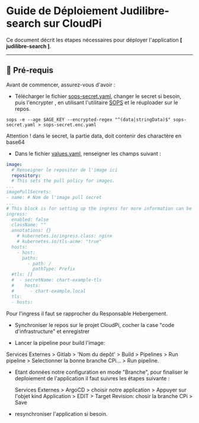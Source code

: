 # Guide de Déploiement Judilibre-search sur CloudPi

Ce document décrit les étapes nécessaires pour déployer l'application **[ judilibre-search ]**.

---

## 📂 Pré-requis

Avant de commencer, assurez-vous d'avoir :
- Télécharger le fichier [sops-secret.yaml](helm/templates/secret-sops.yaml), changer le secret si besoin, puis l'encrypter , en utilisant l'utilitaire [SOPS](https://github.com/getsops/sops) et le réuploader sur le repos.

```shell
sops -e --age $AGE_KEY --encrypted-regex "^(data|stringData)$" sops-secret.yaml > sops-secret.enc.yaml
```
 Attention ! dans le secret, la partie data, doit contenir  des charactère en base64

- Dans le fichier [values.yaml](helm/values.yaml), renseigner les champs suivant :

```yaml
image:
  # Renseigner le repositor de l'image ici
  repository: 
  # This sets the pull policy for images.
...
imagePullSecrets:
- name: # Nom de l'image pull secret
...
# This block is for setting up the ingress for more information can be found here: https://kubernetes.io/docs/concepts/services-networking/ingress/
ingress:
  enabled: false
  className: ""
  annotations: {}
    # kubernetes.io/ingress.class: nginx
    # kubernetes.io/tls-acme: "true"
  hosts:
    - host:
      paths:
        - path: /
          pathType: Prefix
  #tls: []
  #  - secretName: chart-example-tls
  #    hosts:
  #      - chart-example.local
  tls:
  - hosts: 
```
Pour l'ingress il faut se rapprocher du Responsable Hebergement.

- Synchroniser le repos sur le projet CloudPi, cocher la case "code d'infrastructure" et enregistrer

- Lancer la pipeline pour build l'image:

 Services Externes > Gitlab > 'Nom du depôt' > Build > Pipelines > Run pipeline > Selectionner la bonne branche CPi... > Run pipeline.

- Etant données notre configuration en mode "Branche", pour finaliser le deploiement de l'application il faut suivres les étapes suivante :

  Services Externes > ArgoCD > choisir notre application > Appuyer sur l'objet kind Application > EDIT > Target Revision: chosir la branche CPi > Save

- resynchroniser l'application si besoin.


